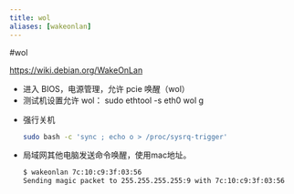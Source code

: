```yaml
---
title: wol
aliases: [wakeonlan]
---
```


#wol

https://wiki.debian.org/WakeOnLan

- 进入 BIOS，电源管理，允许 pcie 唤醒（wol）
- 测试机设置允许 wol： sudo ethtool -s eth0 wol g

* 强行关机

  ```sh
  sudo bash -c 'sync ; echo o > /proc/sysrq-trigger'
  ```

* 局域网其他电脑发送命令唤醒，使用mac地址。

  ```sh
  $ wakeonlan 7c:10:c9:3f:03:56
  Sending magic packet to 255.255.255.255:9 with 7c:10:c9:3f:03:56
  ```
